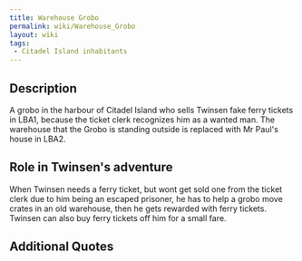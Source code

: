 ```yaml
---
title: Warehouse Grobo
permalink: wiki/Warehouse_Grobo
layout: wiki
tags:
 - Citadel Island inhabitants
---
```


## Description

A grobo in the harbour of Citadel Island who sells Twinsen fake ferry
tickets in LBA1, because the ticket clerk recognizes him as a wanted
man. The warehouse that the Grobo is standing outside is replaced with
Mr Paul's house in LBA2.

## Role in Twinsen's adventure

When Twinsen needs a ferry ticket, but wont get sold one from the ticket
clerk due to him being an escaped prisoner, he has to help a grobo move
crates in an old warehouse, then he gets rewarded with ferry tickets.
Twinsen can also buy ferry tickets off him for a small fare.

## Additional Quotes
